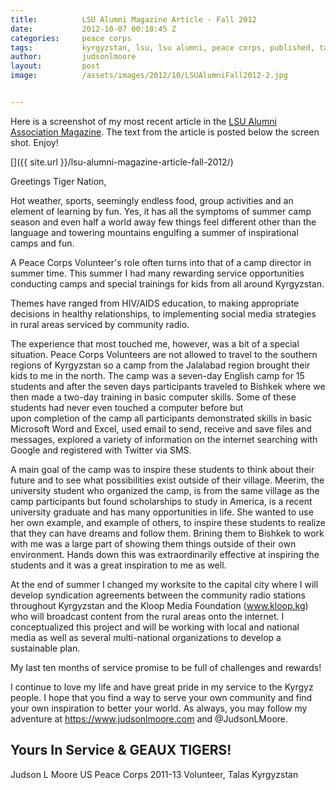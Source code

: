```yaml
---
title:			LSU Alumni Magazine Article - Fall 2012
date:			2012-10-07 00:18:45 Z
categories:		peace corps
tags:			kyrgyzstan, lsu, lsu alumni, peace corps, published, talas
author:			judsonlmoore
layout:			post
image:			/assets/images/2012/10/LSUAlumniFall2012-2.jpg


---
```


Here is a screenshot of my most recent article in the [LSU Alumni Association Magazine](http://lsualumni.org). The text from the article is posted below the screen shot. Enjoy!

[]({{ site.url }}/lsu-alumni-magazine-article-fall-2012/)

Greetings Tiger Nation,

Hot weather, sports, seemingly endless food, group activities and an element of learning by fun. Yes, it has all the symptoms of summer camp season and even half a world away few things feel different other than the language and towering mountains engulfing a summer of inspirational camps and fun.

A Peace Corps Volunteer's role often turns into that of a camp director in summer time. This summer I had many rewarding service opportunities conducting camps and special trainings for kids from all around Kyrgyzstan.

Themes have ranged from HIV/AIDS education, to making appropriate decisions in healthy relationships, to implementing social media strategies in rural areas serviced by community radio.

The experience that most touched me, however, was a bit of a special situation. Peace Corps Volunteers are not allowed to travel to the southern regions of Kyrgyzstan so a camp from the Jalalabad region brought their kids to me in the north. The camp was a seven-day English camp for 15 students and after the seven days participants traveled to Bishkek where we then made a two-day training in basic computer skills. Some of these students had never even touched a computer before but upon completion of the camp all participants demonstrated skills in basic Microsoft Word and Excel, used email to send, receive and save files and messages, explored a variety of information on the internet searching with Google and registered with Twitter via SMS.

A main goal of the camp was to inspire these students to think about their future and to see what possibilities exist outside of their village. Meerim, the university student who organized the camp, is from the same village as the camp participants but found scholarships to study in America, is a recent university graduate and has many opportunities in life. She wanted to use her own example, and example of others, to inspire these students to realize that they can have dreams and follow them. Brining them to Bishkek to work with me was a large part of showing them things outside of their own environment. Hands down this was extraordinarily effective at inspiring the students and it was a great inspiration to me as well.

At the end of summer I changed my worksite to the capital city where I will develop syndication agreements between the community radio stations throughout Kyrgyzstan and the Kloop Media Foundation (www.kloop.kg) who will broadcast content from the rural areas onto the internet. I conceptualized this project and will be working with local and national media as well as several multi-national organizations to develop a sustainable plan.

My last ten months of service promise to be full of challenges and rewards!

I continue to love my life and have great pride in my service to the Kyrgyz people. I hope that you find a way to serve your own community and find your own inspiration to better your world. As always, you may follow my adventure at https://www.judsonlmoore.com and @JudsonLMoore.

## Yours In Service & GEAUX TIGERS!

Judson L Moore
US Peace Corps 2011-13
Volunteer, Talas Kyrgyzstan

